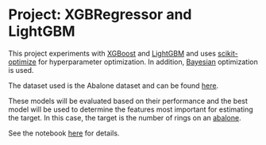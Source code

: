 # Project: XGBRegressor and LightGBM

This project experiments with [XGBoost](https://xgboost.readthedocs.io/en/stable/python/python_api.html) and [LightGBM](https://lightgbm.readthedocs.io/en/stable/) and uses [scikit-optimize](https://scikit-optimize.github.io/stable/) for hyperparameter optimization. In addition, [Bayesian](https://scikit-optimize.github.io/stable/) optimization is used.

The dataset used is the Abalone dataset and can be found [here](https://www.kaggle.com/competitions/playground-series-s4e4/submissions).

These models will be evaluated based on their performance and the best model will be used to determine the features most important for estimating the target. In this case, the target is the number of rings on an [abalone](https://en.wikipedia.org/wiki/Abalone).  

See the notebook [here](https://github.com/efarish/portfolio/blob/main/research/abalone/Boosting.ipynb) for details.


